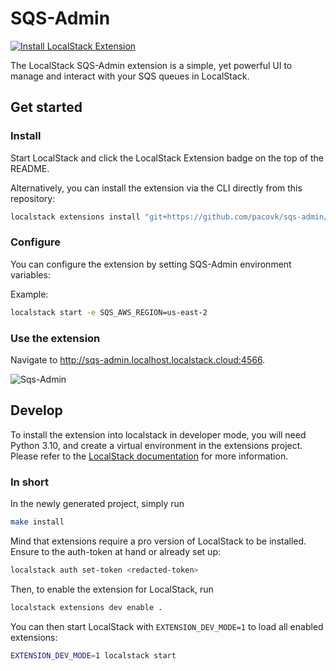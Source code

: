 SQS-Admin
===============================

[![Install LocalStack Extension](https://cdn.localstack.cloud/gh/extension-badge.svg)](https://app.localstack.cloud/extensions/remote?url=git+https://github.com/PacoVK/sqs-admin/#egg=sqs-admin)

The LocalStack SQS-Admin extension is a simple, yet powerful UI to manage and interact with your SQS queues in LocalStack. 

## Get started

### Install

Start LocalStack and click the LocalStack Extension badge on the top of the README.

Alternatively, you can install the extension via the CLI directly from this repository:

```bash
localstack extensions install "git+https://github.com/pacovk/sqs-admin/#egg=sqs-admin"
```

### Configure

You can configure the extension by setting SQS-Admin environment variables:

Example:
```bash
localstack start -e SQS_AWS_REGION=us-east-2
```

### Use the extension

Navigate to http://sqs-admin.localhost.localstack.cloud:4566.

![Sqs-Admin](https://github.com/user-attachments/assets/08b05da2-8319-4370-9d7b-d9518b0ee054)

## Develop

To install the extension into localstack in developer mode, you will need Python 3.10, and create a virtual environment in the extensions project.
Please refer to the [LocalStack documentation](https://docs.localstack.cloud/user-guide/extensions/developing-extensions/) for more information.

### In short

In the newly generated project, simply run

```bash
make install
```

Mind that extensions require a pro version of LocalStack to be installed.
Ensure to the auth-token at hand or already set up:

```bash
localstack auth set-token <redacted-token>
```

Then, to enable the extension for LocalStack, run

```bash
localstack extensions dev enable .
```

You can then start LocalStack with `EXTENSION_DEV_MODE=1` to load all enabled extensions:

```bash
EXTENSION_DEV_MODE=1 localstack start
```
